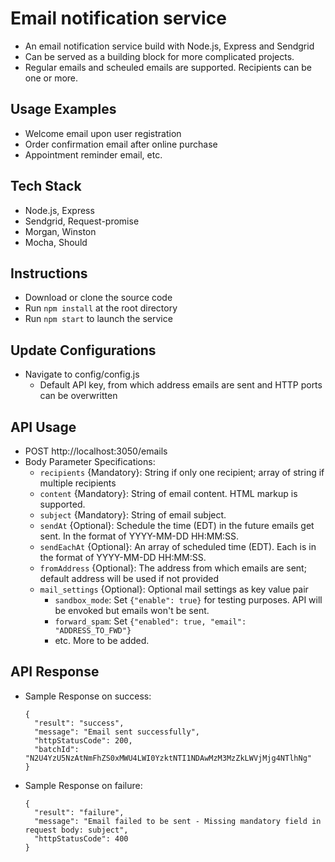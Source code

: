 # Email notification service
- An email notification service build with Node.js, Express and Sendgrid
- Can be served as a building block for more complicated projects. 
- Regular emails and scheuled emails are supported. Recipients can be one or more.

## Usage Examples 
  - Welcome email upon user registration
  - Order confirmation email after online purchase
  - Appointment reminder email, etc. 
  
## Tech Stack
- Node.js, Express 
- Sendgrid, Request-promise
- Morgan, Winston
- Mocha, Should
  
## Instructions
- Download or clone the source code
- Run ```npm install``` at the root directory
- Run ```npm start``` to launch the service

## Update Configurations
- Navigate to config/config.js
  - Default API key, from which address emails are sent and HTTP ports can be overwritten
  
## API Usage
- POST http://localhost:3050/emails
- Body Parameter Specifications:
  - ```recipients``` {Mandatory}: String if only one recipient; array of string if multiple recipients  
  - ```content``` {Mandatory}: String of email content. HTML markup is supported.
  - ```subject``` {Mandatory}: String of email subject.
  - ```sendAt``` {Optional}: Schedule the time (EDT) in the future emails get sent. In the format of YYYY-MM-DD HH:MM:SS.
  - ```sendEachAt``` {Optional}: An array of scheduled time (EDT). Each is in the format of YYYY-MM-DD HH:MM:SS.
  - ```fromAddress``` {Optional}: The address from which emails are sent; default address will be used if not provided
  - ```mail_settings``` {Optional}: Optional mail settings as key value pair
    - ```sandbox_mode```: Set ```{"enable": true}``` for testing purposes. API will be envoked but emails won't be sent.
    - ```forward_spam```: Set ```{"enabled": true, "email": "ADDRESS_TO_FWD"}``` 
    - etc. More to be added.
    
## API Response
- Sample Response on success:
  ```
  {
    "result": "success",
    "message": "Email sent successfully",
    "httpStatusCode": 200,
    "batchId": "N2U4YzU5NzAtNmFhZS0xMWU4LWI0YzktNTI1NDAwMzM3MzZkLWVjMjg4NTlhNg"
  }
  ```
- Sample Response on failure:
  ```
  {
    "result": "failure",
    "message": "Email failed to be sent - Missing mandatory field in request body: subject",
    "httpStatusCode": 400
  }
  ```
  
